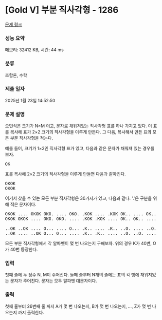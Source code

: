 # [Gold V] 부분 직사각형 - 1286 

[문제 링크](https://www.acmicpc.net/problem/1286) 

### 성능 요약

메모리: 32412 KB, 시간: 44 ms

### 분류

조합론, 수학

### 제출 일자

2025년 1월 23일 14:52:50

### 문제 설명

<p>오민식은 크기가 N×M 이고, 문자로 채워져있는 직사각형 표를 하나 가지고 있다. 이 표를 복사해 표가 2×2 크기의 직사각형을 이루게 만든다. 그 다음, 복사해서 만든 표의 모든 부분 직사각형을 적는다.</p>

<p>예를 들어, 크기가 1×2인 직사각형 표가 있고, 다음과 같은 문자가 채워져 있는 경우를 보자.</p>

<pre>OK</pre>

<p>표를 복사해 2×2 크기의 직사각형을 이루게 만들면 다음과 같아진다.</p>

<pre>OKOK
OKOK</pre>

<p>여기서 찾을 수 있는 모든 부분 직사각형은 30가지가 있고, 다음과 같다. '.'은 구분을 위해 적은 문자이다.</p>

<pre>OKOK .... OKOK OKO. .... OKO. .KOK .... .KOK OK.. .... OK.. .KO. .... .KO.
OKOK OKOK .... OKO. OKO. .... .KOK .KOK .... OK.. OK.. .... .KO. .KO. ....

..OK ..OK .... O... .... O... .K.. .... .K.. ..O. .... ..O. ...K .... ...K
..OK .... ..OK O... O... .... .K.. .K.. .... ..O. ..O. .... ...K ...K ....
</pre>

<p>모든 부분 직사각형에서 각 알파벳이 몇 번 나오는지 구해보자. 위의 경우 K가 40번, O가 40번 등장한다.</p>

### 입력 

 <p>첫째 줄에 두 정수 N, M이 주어진다. 둘째 줄부터 N개의 줄에는 표의 각 행에 채워져있는 문자가 주어진다. 문자는 모두 알파벳 대문자이다.</p>

### 출력 

 <p>첫째 줄부터 26번째 줄 까지 A가 몇 번 나오는지, B가 몇 번 나오는지, ..., Z가 몇 번 나오는지 까지 출력한다.</p>

